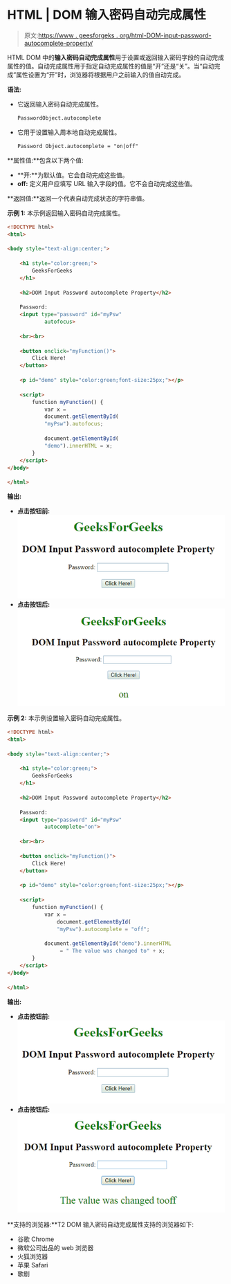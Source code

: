 # HTML | DOM 输入密码自动完成属性

> 原文:[https://www . geesforgeks . org/html-DOM-input-password-autocomplete-property/](https://www.geeksforgeeks.org/html-dom-input-password-autocomplete-property/)

HTML DOM 中的**输入密码自动完成属性**用于设置或返回输入密码字段的自动完成属性的值。自动完成属性用于指定自动完成属性的值是“开”还是“关”。当“自动完成”属性设置为“开”时，浏览器将根据用户之前输入的值自动完成。

**语法:**

*   它返回输入密码自动完成属性。

    ```html
    PasswordObject.autocomplete
    ```

*   它用于设置输入周本地自动完成属性。

    ```html
    Password Object.autocomplete = "on|off" 
    ```

**属性值:**包含以下两个值:

*   **开:**为默认值。它会自动完成这些值。
*   **off:** 定义用户应填写 URL 输入字段的值。它不会自动完成这些值。

**返回值:**返回一个代表自动完成状态的字符串值。

**示例 1:** 本示例返回输入密码自动完成属性。

```html
<!DOCTYPE html> 
<html> 

<body style="text-align:center;"> 

    <h1 style="color:green;"> 
        GeeksForGeeks 
    </h1> 

    <h2>DOM Input Password autocomplete Property</h2>

    Password: 
    <input type="password" id="myPsw"
            autofocus> 

    <br><br> 

    <button onclick="myFunction()"> 
        Click Here! 
    </button> 

    <p id="demo" style="color:green;font-size:25px;"></p> 

    <script> 
        function myFunction() { 
            var x = 
            document.getElementById( 
            "myPsw").autofocus; 

            document.getElementById( 
            "demo").innerHTML = x; 
        } 
    </script> 
</body> 

</html> 
```

**输出:**

*   **点击按钮前:**
    ![](img/cf35288cb171e96236737caf994bbddf.png)
*   **点击按钮后:**
    ![](img/974a8f26e990c8f393dcc777fc2d79bf.png)

**示例 2:** 本示例设置输入密码自动完成属性。

```html
<!DOCTYPE html> 
<html> 

<body style="text-align:center;"> 

    <h1 style="color:green;"> 
        GeeksForGeeks 
    </h1> 

    <h2>DOM Input Password autocomplete Property</h2>

    Password: 
    <input type="password" id="myPsw"
            autocomplete="on"> 

    <br><br> 

    <button onclick="myFunction()"> 
        Click Here! 
    </button> 

    <p id="demo" style="color:green;font-size:25px;"></p> 

    <script> 
        function myFunction() { 
            var x = 
                document.getElementById( 
                "myPsw").autocomplete = "off"; 

            document.getElementById("demo").innerHTML
                 = " The value was changed to" + x; 
        } 
    </script> 
</body> 

</html> 
```

**输出:**

*   **点击按钮前:**
    ![](img/cf35288cb171e96236737caf994bbddf.png)
*   **点击按钮后:**
    ![](img/66427c07e5773ab8522a9e833154e2ac.png)

**支持的浏览器:**T2 DOM 输入密码自动完成属性支持的浏览器如下:

*   谷歌 Chrome
*   微软公司出品的 web 浏览器
*   火狐浏览器
*   苹果 Safari
*   歌剧
